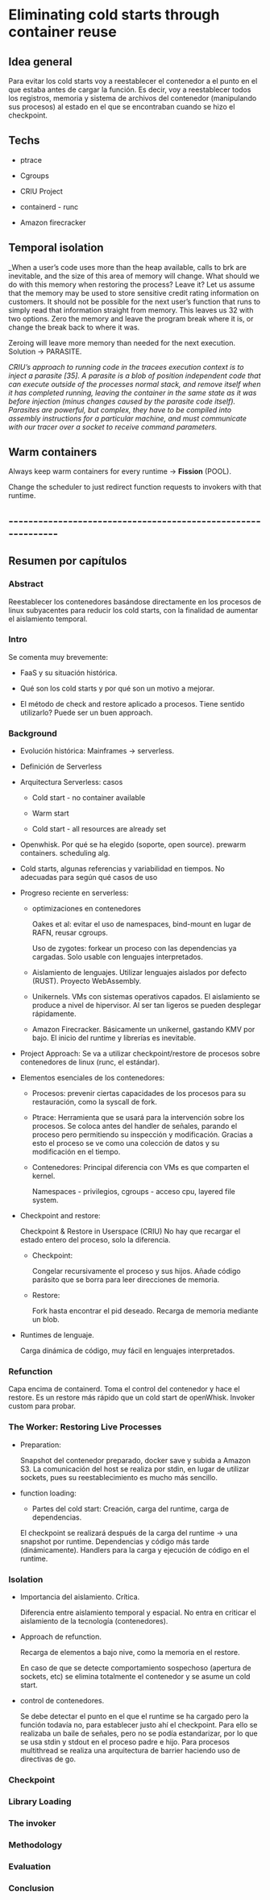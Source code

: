 # Eliminating cold starts through container reuse

## Idea general

Para evitar los cold starts voy a reestablecer el contenedor a el punto en el que estaba antes de cargar la función. Es decir, voy a reestablecer todos los registros, memoria y sistema de archivos del contenedor (manipulando sus procesos) al estado en el que se encontraban cuando se hizo el checkpoint.

## Techs

* ptrace

* Cgroups

* CRIU Project

* containerd - runc

* Amazon firecracker

## Temporal isolation

_When a user’s code uses more than the heap available, calls to brk are inevitable, and the
size of this area of memory will change. What should we do with this memory when
restoring the process? Leave it? Let us assume that the memory may be used to store
sensitive credit rating information on customers. It should not be possible for the next user’s
function that runs to simply read that information straight from memory. This leaves us
32
with two options. Zero the memory and leave the program break where it is, or change the
break back to where it was.

Zeroing will leave more memory than needed for the next execution. Solution -> PARASITE.

_CRIU’s approach to running code in the tracees execution context is to inject a parasite [35]. A
parasite is a blob of position independent code that can execute outside of the processes
normal stack, and remove itself when it has completed running, leaving the container in the
same state as it was before injection (minus changes caused by the parasite code itself).
Parasites are powerful, but complex, they have to be compiled into assembly instructions for
a particular machine, and must communicate with our tracer over a socket to receive
command parameters._

## Warm containers

Always keep warm containers for every runtime -> **Fission** (POOL). 

Change the scheduler to just redirect function requests to invokers with that runtime.

## **-------------------------------------------------------------**

## Resumen por capítulos

### Abstract

Reestablecer los contenedores basándose directamente en los procesos de linux subyacentes para reducir los cold starts, con la finalidad de aumentar el aislamiento temporal.

### Intro

Se comenta muy brevemente:

* FaaS y su situación histórica.

* Qué son los cold starts y por qué son un motivo a mejorar.

* El método de check and restore aplicado a procesos. Tiene sentido utilizarlo? Puede ser un buen approach.

### Background

* Evolución histórica: Mainframes -> serverless.

* Definición de Serverless

* Arquitectura Serverless: casos
  
  * Cold start - no container available

  * Warm start

  * Cold start - all resources are already set

* Openwhisk. Por qué se ha elegido (soporte, open source). prewarm containers. scheduling alg.

* Cold starts, algunas referencias y variabilidad en tiempos. No adecuadas para según qué casos de uso

* Progreso reciente en serverless:

    * optimizaciones en contenedores
    
      Oakes et al: evitar el uso de namespaces, bind-mount en lugar de RAFN, reusar cgroups.

      Uso de zygotes: forkear un proceso con las dependencias ya cargadas. Solo usable con lenguajes interpretados.

    * Aislamiento de lenguajes. Utilizar lenguajes aislados por defecto (RUST). Proyecto WebAssembly.

    * Unikernels. VMs con sistemas operativos capados. El aislamiento se produce a nivel de hipervisor. Al ser tan ligeros se pueden desplegar rápidamente.

    * Amazon Firecracker. Básicamente un unikernel, gastando KMV por bajo. El inicio del runtime y librerías es inevitable.

* Project Approach: Se va a utilizar checkpoint/restore de procesos sobre contenedores de linux (runc, el estándar).

* Elementos esenciales de los contenedores:

  * Procesos: prevenir ciertas capacidades de los procesos para su restauración, como la syscall de fork.

  * Ptrace: Herramienta que se usará para la intervención sobre los procesos. Se coloca antes del handler de señales, parando el proceso pero permitiendo su inspección y modificación. Gracias a esto el proceso se ve como una colección de datos y su modificación en el tiempo.

  * Contenedores: Principal diferencia con VMs es que comparten el kernel.
    
    Namespaces - privilegios, cgroups - acceso cpu, layered file system.

* Checkpoint and restore:

  Checkpoint & Restore in Userspace (CRIU)
  No hay que recargar el estado entero del proceso, solo la diferencia.

  * Checkpoint:

    Congelar recursivamente el proceso y sus hijos. Añade código parásito que se borra para leer direcciones de memoria.

  * Restore:

    Fork hasta encontrar el pid deseado. Recarga de memoria mediante un blob. 

* Runtimes de lenguaje.
 
  Carga dinámica de código, muy fácil en lenguajes interpretados.

### Refunction

Capa encima de containerd. Toma el control del contenedor y hace el restore. Es un restore más rápido que un cold start de openWhisk. Invoker custom para probar.

### The Worker: Restoring Live Processes

* Preparation: 

  Snapshot del contenedor preparado, docker save y subida a Amazon S3. 
  La comunicación del host se realiza por stdin, en lugar de utilizar sockets, pues su reestablecimiento es mucho más sencillo.

* function loading:

  * Partes del cold start: Creación, carga del runtime, carga de dependencias.

  El checkpoint se realizará después de la carga del runtime -> una snapshot por runtime. Dependencias y código más tarde (dinámicamente). Handlers para la carga y ejecución de código en el runtime.

### Isolation

* Importancia del aislamiento. Crítica.

  Diferencia entre aislamiento temporal y espacial. No entra en criticar el aislamiento de la tecnología (contenedores).

* Approach de refunction.

  Recarga de elementos a bajo nive, como la memoria en el restore. 

  En caso de que se detecte comportamiento sospechoso (apertura de sockets, etc) se elimina totalmente el contenedor y se asume un cold start.

* control de contenedores.

  Se debe detectar el punto en el que el runtime se ha cargado pero la función todavía no, para establecer justo ahí el checkpoint.
  Para ello se realizaba un baile de señales, pero no se podía estandarizar, por lo que se usa stdin y stdout en el proceso padre e hijo. Para procesos multithread se realiza una arquitectura de barrier haciendo uso de directivas de go.

### Checkpoint

### Library Loading

### The invoker

### Methodology

### Evaluation

### Conclusion
